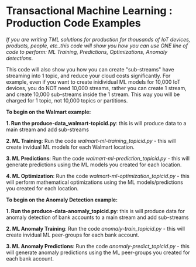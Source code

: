 # Transactional Machine Learning : Production Code Examples
*If you are writing TML solutions for production for thousands of IoT devices, products, people, etc..this code will show you how you can use ONE line of code to perform: ML Training, Predictions, Optimizations, Anomaly detections.* 

This code will also show you how you can create "sub-streams" have streaming into 1 topic, and reduce your cloud costs significantly.  For example, even if you want to create inidividual ML models for 10,000 IoT devices, you do NOT need 10,000 streams, rather you can create 1 stream, and create 10,000 sub-streams inside the 1 stream.  This way you will be charged for 1 topic, not 10,000 topics or partitions.

**To begin on the Walmart example:** 

**1. Run the produce-data_walmart-topicid.py**: this is will produce data to a main stream and add sub-streams 
 
**2. ML Training**: Run the code *walmart-ml-training_topicid.py* - this will create invidual ML models for each Walmart location.

**3. ML Predictions**: Run the code *walmart-ml-prediction_topicid.py* - this will generate predictions using the ML models you created for each location.

**4. ML Optimization**: Run the code *walmart-ml-optimization_topicid.py* - this will perform mathematical optimizations using the ML models/predictions you created for each location.


**To begin on the Anomaly Detection example:** 

**1. Run the produce-data-anomaly_topicid.py**: this is will produce data for anomaly detection of bank accounts to a main stream and add sub-streams 
 
**2. ML Anomaly Training**: Run the code *anomaly-train_topicid.py* - this will create invidual ML peer-groups for each bank account.

**3. ML Anomaly Predictions**: Run the code *anomaly-predict_topicid.py* - this will generate anomaly predictions using the ML peer-groups you created for each bank account.
